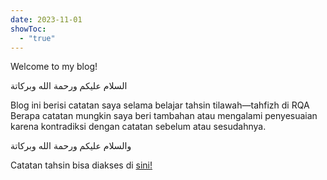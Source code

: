 ```yaml
---
date: 2023-11-01
showToc:
  - "true"
---
```



Welcome to my blog!

السلام عليكم ورحمة الله وبركاتة

Blog ini berisi catatan saya selama belajar tahsin tilawah—tahfizh di RQA
Berapa catatan mungkin saya beri tambahan atau mengalami penyesuaian karena kontradiksi dengan catatan sebelum atau sesudahnya.

والسلام عليكم ورحمة الله وبركاتة


Catatan tahsin bisa diakses di  [sini!](blog) 
